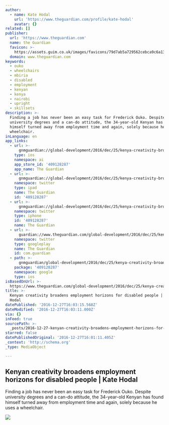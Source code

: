 ```yaml
---
author:
  - name: Kate Hodal
    url: 'https://www.theguardian.com/profile/kate-hodal'
    avatar: {}
related: []
publisher:
  url: 'https://www.theguardian.com'
  name: the Guardian
  favicon: >-
    https://assets.guim.co.uk/images/favicons/79d7ab5a729562cebca9c6a13c324f0e/32x32.ico
  domain: www.theguardian.com
keywords:
  - ouko
  - wheelchairs
  - mbiria
  - disabled
  - employment
  - kenyan
  - kenya
  - nairobi
  - upright
  - skillsets
description: >-
  Finding a job has never been an easy task for Frederick Ouko. Despite
  university degrees and a can-do attitude, the 34-year-old Kenyan has found
  himself turned away from employment time and again, solely because he uses a
  wheelchair.
inLanguage: en
app_links:
  - url: >-
      gnmguardian://global-development/2016/dec/25/kenya-creativity-broadens-employment-horizons-disabled-people-africa-prize-for-engingineering?contenttype=Article&source=applinks
    type: ios
    namespace: ai
    app_store_id: '409128287'
    app_name: The Guardian
  - url: >-
      gnmguardian://global-development/2016/dec/25/kenya-creativity-broadens-employment-horizons-disabled-people-africa-prize-for-engingineering?contenttype=Article&source=twitter
    namespace: twitter
    type: ipad
    name: The Guardian
    id: '409128287'
  - url: >-
      gnmguardian://global-development/2016/dec/25/kenya-creativity-broadens-employment-horizons-disabled-people-africa-prize-for-engingineering?contenttype=Article&source=twitter
    namespace: twitter
    type: iphone
    id: '409128287'
    name: The Guardian
  - url: >-
      guardian://www.theguardian.com/global-development/2016/dec/25/kenya-creativity-broadens-employment-horizons-disabled-people-africa-prize-for-engingineering
    namespace: twitter
    type: googleplay
    name: The Guardian
    id: com.guardian
  - path: >-
      gnmguardian/global-development/2016/dec/25/kenya-creativity-broadens-employment-horizons-disabled-people-africa-prize-for-engingineering?contenttype=Article&source=google
    package: '409128287'
    namespace: google
    type: ios
isBasedOnUrl: >-
  https://www.theguardian.com/global-development/2016/dec/25/kenya-creativity-broadens-employment-horizons-disabled-people-africa-prize-for-engingineering
title: >-
  Kenyan creativity broadens employment horizons for disabled people | Kate
  Hodal
datePublished: '2016-12-27T16:03:15.568Z'
dateModified: '2016-12-27T16:03:11.000Z'
via: {}
inFeed: true
sourcePath: >-
  _posts/2016-12-27-kenyan-creativity-broadens-employment-horizons-for-disabled.md
starred: false
datePublishedOriginal: '2016-12-27T16:01:11.405Z'
_context: 'http://schema.org'
_type: MediaObject

---
```

<article style=""><h1>Kenyan creativity broadens employment horizons for disabled people | Kate Hodal</h1><p>Finding a job has never been an easy task for Frederick Ouko. Despite university degrees and a can-do attitude, the 34-year-old Kenyan has found himself turned away from employment time and again, solely because he uses a wheelchair.</p><img src="https://i.guim.co.uk/img/media/2eed38c3d0a258fca397f4c05be4e4624843df82/0_371_7092_4255/master/7092.jpg?w=1200&amp;h=630&amp;q=55&amp;auto=format&amp;usm=12&amp;fit=crop&amp;crop=faces%2Centropy&amp;bm=normal&amp;ba=bottom%2Cleft&amp;blend64=aHR0cHM6Ly91cGxvYWRzLmd1aW0uY28udWsvMjAxNi8wNS8yNS9vdmVybGF5LWxvZ28tMTIwMC05MF9vcHQucG5n&amp;s=2bbb38511a816d36fbc2130c061c4c0d" /></article>
